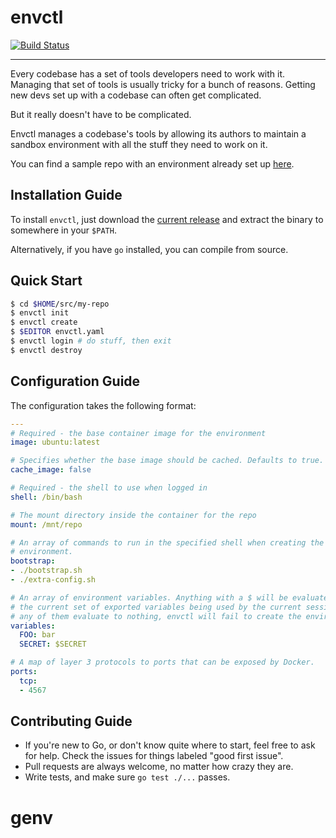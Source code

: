 # envctl

[![Build Status](https://travis-ci.org/winiceo/genv.svg?branch=master)](https://travis-ci.org/winiceo/genv)

-----

Every codebase has a set of tools developers need to work with it. Managing that
set of tools is usually tricky for a bunch of reasons. Getting new devs set up with a
codebase can often get complicated.

But it really doesn't have to be complicated.

Envctl manages a codebase's tools by allowing its authors to maintain a sandbox
environment with all the stuff they need to work on it.

You can find a sample repo with an environment already set up [here](https://github.com/juicemia/envctl-sample).

## Installation Guide

To install `envctl`, just download the [current release](https://github.com/winiceo/genv/releases/tag/2.0.0) and extract the binary to somewhere in your `$PATH`.

Alternatively, if you have `go` installed, you can compile from source.

## Quick Start

```bash
$ cd $HOME/src/my-repo
$ envctl init
$ envctl create
$ $EDITOR envctl.yaml
$ envctl login # do stuff, then exit
$ envctl destroy
```

## Configuration Guide

The configuration takes the following format:
```yaml
---
# Required - the base container image for the environment
image: ubuntu:latest

# Specifies whether the base image should be cached. Defaults to true.
cache_image: false

# Required - the shell to use when logged in
shell: /bin/bash

# The mount directory inside the container for the repo
mount: /mnt/repo

# An array of commands to run in the specified shell when creating the
# environment.
bootstrap:
- ./bootstrap.sh
- ./extra-config.sh

# An array of environment variables. Anything with a $ will be evaluated against
# the current set of exported variables being used by the current session. If
# any of them evaluate to nothing, envctl will fail to create the environment.
variables:
  FOO: bar
  SECRET: $SECRET

# A map of layer 3 protocols to ports that can be exposed by Docker.
ports:
  tcp:
  - 4567
```

## Contributing Guide

- If you're new to Go, or don't know quite where to start, feel free to ask for
help. Check the issues for things labeled "good first issue".
- Pull requests are always welcome, no matter how crazy they are.
- Write tests, and make sure `go test ./...` passes.
# genv

